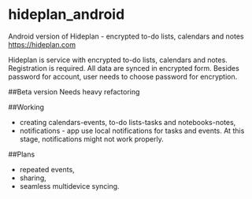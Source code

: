 # hideplan_android
Android version of Hideplan - encrypted to-do lists, calendars and notes
https://hideplan.com

Hideplan is service with encrypted to-do lists, calendars and notes. Registration is required. All data are synced in encrypted form. Besides password for account, user needs to choose password for encryption.

##Beta version
Needs heavy refactoring 

##Working 
- creating calendars-events, to-do lists-tasks and notebooks-notes,
- notifications - app use local notifications for tasks and events. At this stage, notifications might not work properly.

##Plans
- repeated events, 
- sharing, 
- seamless multidevice syncing.
